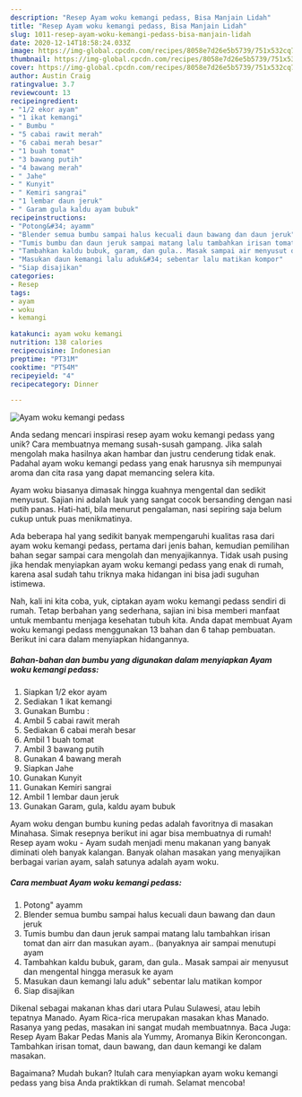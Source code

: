 ```yaml
---
description: "Resep Ayam woku kemangi pedass, Bisa Manjain Lidah"
title: "Resep Ayam woku kemangi pedass, Bisa Manjain Lidah"
slug: 1011-resep-ayam-woku-kemangi-pedass-bisa-manjain-lidah
date: 2020-12-14T18:58:24.033Z
image: https://img-global.cpcdn.com/recipes/8058e7d26e5b5739/751x532cq70/ayam-woku-kemangi-pedass-foto-resep-utama.jpg
thumbnail: https://img-global.cpcdn.com/recipes/8058e7d26e5b5739/751x532cq70/ayam-woku-kemangi-pedass-foto-resep-utama.jpg
cover: https://img-global.cpcdn.com/recipes/8058e7d26e5b5739/751x532cq70/ayam-woku-kemangi-pedass-foto-resep-utama.jpg
author: Austin Craig
ratingvalue: 3.7
reviewcount: 13
recipeingredient:
- "1/2 ekor ayam"
- "1 ikat kemangi"
- " Bumbu "
- "5 cabai rawit merah"
- "6 cabai merah besar"
- "1 buah tomat"
- "3 bawang putih"
- "4 bawang merah"
- " Jahe"
- " Kunyit"
- " Kemiri sangrai"
- "1 lembar daun jeruk"
- " Garam gula kaldu ayam bubuk"
recipeinstructions:
- "Potong&#34; ayamm"
- "Blender semua bumbu sampai halus kecuali daun bawang dan daun jeruk"
- "Tumis bumbu dan daun jeruk sampai matang lalu tambahkan irisan tomat dan airr dan masukan ayam.. (banyaknya air sampai menutupi ayam"
- "Tambahkan kaldu bubuk, garam, dan gula.. Masak sampai air menyusut dan mengental hingga merasuk ke ayam"
- "Masukan daun kemangi lalu aduk&#34; sebentar lalu matikan kompor"
- "Siap disajikan"
categories:
- Resep
tags:
- ayam
- woku
- kemangi

katakunci: ayam woku kemangi 
nutrition: 138 calories
recipecuisine: Indonesian
preptime: "PT31M"
cooktime: "PT54M"
recipeyield: "4"
recipecategory: Dinner

---
```



![Ayam woku kemangi pedass](https://img-global.cpcdn.com/recipes/8058e7d26e5b5739/751x532cq70/ayam-woku-kemangi-pedass-foto-resep-utama.jpg)

Anda sedang mencari inspirasi resep ayam woku kemangi pedass yang unik? Cara membuatnya memang susah-susah gampang. Jika salah mengolah maka hasilnya akan hambar dan justru cenderung tidak enak. Padahal ayam woku kemangi pedass yang enak harusnya sih mempunyai aroma dan cita rasa yang dapat memancing selera kita.

Ayam woku biasanya dimasak hingga kuahnya mengental dan sedikit menyusut. Sajian ini adalah lauk yang sangat cocok bersanding dengan nasi putih panas. Hati-hati, bila menurut pengalaman, nasi sepiring saja belum cukup untuk puas menikmatinya.

Ada beberapa hal yang sedikit banyak mempengaruhi kualitas rasa dari ayam woku kemangi pedass, pertama dari jenis bahan, kemudian pemilihan bahan segar sampai cara mengolah dan menyajikannya. Tidak usah pusing jika hendak menyiapkan ayam woku kemangi pedass yang enak di rumah, karena asal sudah tahu triknya maka hidangan ini bisa jadi suguhan istimewa.


Nah, kali ini kita coba, yuk, ciptakan ayam woku kemangi pedass sendiri di rumah. Tetap berbahan yang sederhana, sajian ini bisa memberi manfaat untuk membantu menjaga kesehatan tubuh kita. Anda dapat membuat Ayam woku kemangi pedass menggunakan 13 bahan dan 6 tahap pembuatan. Berikut ini cara dalam menyiapkan hidangannya.

<!--inarticleads1-->

##### Bahan-bahan dan bumbu yang digunakan dalam menyiapkan Ayam woku kemangi pedass:

1. Siapkan 1/2 ekor ayam
1. Sediakan 1 ikat kemangi
1. Gunakan  Bumbu :
1. Ambil 5 cabai rawit merah
1. Sediakan 6 cabai merah besar
1. Ambil 1 buah tomat
1. Ambil 3 bawang putih
1. Gunakan 4 bawang merah
1. Siapkan  Jahe
1. Gunakan  Kunyit
1. Gunakan  Kemiri sangrai
1. Ambil 1 lembar daun jeruk
1. Gunakan  Garam, gula, kaldu ayam bubuk


Ayam woku dengan bumbu kuning pedas adalah favoritnya di masakan Minahasa. Simak resepnya berikut ini agar bisa membuatnya di rumah! Resep ayam woku - Ayam sudah menjadi menu makanan yang banyak diminati oleh banyak kalangan. Banyak olahan masakan yang menyajikan berbagai varian ayam, salah satunya adalah ayam woku. 

<!--inarticleads2-->

##### Cara membuat Ayam woku kemangi pedass:

1. Potong&#34; ayamm
1. Blender semua bumbu sampai halus kecuali daun bawang dan daun jeruk
1. Tumis bumbu dan daun jeruk sampai matang lalu tambahkan irisan tomat dan airr dan masukan ayam.. (banyaknya air sampai menutupi ayam
1. Tambahkan kaldu bubuk, garam, dan gula.. Masak sampai air menyusut dan mengental hingga merasuk ke ayam
1. Masukan daun kemangi lalu aduk&#34; sebentar lalu matikan kompor
1. Siap disajikan


Dikenal sebagai makanan khas dari utara Pulau Sulawesi, atau lebih tepatnya Manado. Ayam Rica-rica merupakan masakan khas Manado. Rasanya yang pedas, masakan ini sangat mudah membuatnnya. Baca Juga: Resep Ayam Bakar Pedas Manis ala Yummy, Aromanya Bikin Keroncongan. Tambahkan irisan tomat, daun bawang, dan daun kemangi ke dalam masakan. 

Bagaimana? Mudah bukan? Itulah cara menyiapkan ayam woku kemangi pedass yang bisa Anda praktikkan di rumah. Selamat mencoba!
